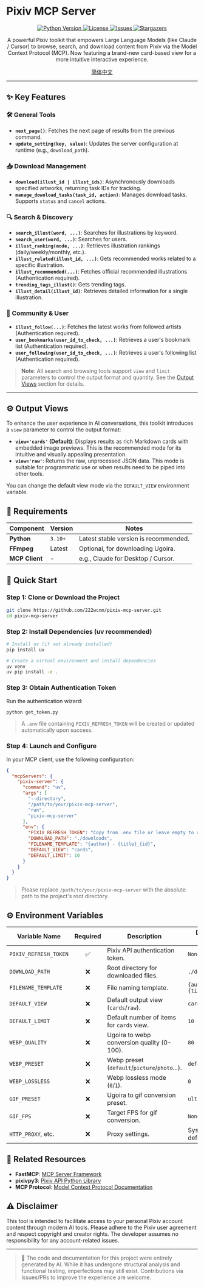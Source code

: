 # Pixiv MCP Server

<p align="center">
  <a href="https://github.com/222wcnm/pixiv-mcp-server">
    <img src="https://img.shields.io/badge/Python-3.10+-blue.svg" alt="Python Version">
  </a>
  <a href="https://github.com/222wcnm/pixiv-mcp-server/blob/main/LICENSE">
    <img src="https://img.shields.io/badge/License-MIT-green.svg" alt="License">
  </a>
  <a href="https://github.com/222wcnm/pixiv-mcp-server/issues">
    <img src="https://img.shields.io/github/issues/222wcnm/pixiv-mcp-server" alt="Issues">
  </a>
  <a href="https://github.com/222wcnm/pixiv-mcp-server/stargazers">
    <img src="https://img.shields.io/github/stars/222wcnm/pixiv-mcp-server" alt="Stargazers">
  </a>
</p>

<p align="center">
  A powerful Pixiv toolkit that empowers Large Language Models (like Claude / Cursor) to browse, search, and download content from Pixiv via the Model Context Protocol (MCP). Now featuring a brand-new card-based view for a more intuitive interactive experience.
</p>

<p align="center">
  <a href="README_zh-CN.md">简体中文</a>
</p>

---

## ✨ Key Features

### 🛠️ General Tools
- **`next_page()`**: Fetches the next page of results from the previous command.
- **`update_setting(key, value)`**: Updates the server configuration at runtime (e.g., `download_path`).

### 📥 Download Management
- **`download(illust_id | illust_ids)`**: Asynchronously downloads specified artworks, returning task IDs for tracking.
- **`manage_download_tasks(task_id, action)`**: Manages download tasks. Supports `status` and `cancel` actions.

### 🔍 Search & Discovery
- **`search_illust(word, ...)`**: Searches for illustrations by keyword.
- **`search_user(word, ...)`**: Searches for users.
- **`illust_ranking(mode, ...)`**: Retrieves illustration rankings (daily/weekly/monthly, etc.).
- **`illust_related(illust_id, ...)`**: Gets recommended works related to a specific illustration.
- **`illust_recommended(...)`**: Fetches official recommended illustrations (Authentication required).
- **`trending_tags_illust()`**: Gets trending tags.
- **`illust_detail(illust_id)`**: Retrieves detailed information for a single illustration.

### 👥 Community & User
- **`illust_follow(...)`**: Fetches the latest works from followed artists (Authentication required).
- **`user_bookmarks(user_id_to_check, ...)`**: Retrieves a user's bookmark list (Authentication required).
- **`user_following(user_id_to_check, ...)`**: Retrieves a user's following list (Authentication required).

> **Note**: All search and browsing tools support `view` and `limit` parameters to control the output format and quantity. See the [Output Views](#-output-views) section for details.

---

## ⚙️ Output Views

To enhance the user experience in AI conversations, this toolkit introduces a `view` parameter to control the output format:

- **`view='cards'` (Default)**: Displays results as rich Markdown cards with embedded image previews. This is the recommended mode for its intuitive and visually appealing presentation.
- **`view='raw'`**: Returns the raw, unprocessed JSON data. This mode is suitable for programmatic use or when results need to be piped into other tools.

You can change the default view mode via the `DEFAULT_VIEW` environment variable.

## 🔧 Requirements

| Component      | Version | Notes                               |
|----------------|---------|-------------------------------------|
| **Python**     | `3.10+` | Latest stable version is recommended. |
| **FFmpeg**     | Latest  | Optional, for downloading Ugoira.   |
| **MCP Client** | -       | e.g., Claude for Desktop / Cursor.  |

## 🚀 Quick Start

### Step 1: Clone or Download the Project
```bash
git clone https://github.com/222wcnm/pixiv-mcp-server.git
cd pixiv-mcp-server
```

### Step 2: Install Dependencies (uv recommended)
```bash
# Install uv (if not already installed)
pip install uv

# Create a virtual environment and install dependencies
uv venv
uv pip install -e .
```

### Step 3: Obtain Authentication Token
Run the authentication wizard:
```bash
python get_token.py
```
> A `.env` file containing `PIXIV_REFRESH_TOKEN` will be created or updated automatically upon success.

### Step 4: Launch and Configure
In your MCP client, use the following configuration:
```json
{
  "mcpServers": {
    "pixiv-server": {
      "command": "uv",
      "args": [
        "--directory",
        "/path/to/your/pixiv-mcp-server",
        "run",
        "pixiv-mcp-server"
      ],
      "env": {
        "PIXIV_REFRESH_TOKEN": "Copy from .env file or leave empty to read automatically",
        "DOWNLOAD_PATH": "./downloads",
        "FILENAME_TEMPLATE": "{author} - {title}_{id}",
        "DEFAULT_VIEW": "cards",
        "DEFAULT_LIMIT": 10
      }
    }
  }
}
```
> Please replace `/path/to/your/pixiv-mcp-server` with the absolute path to the project's root directory.

## ⚙️ Environment Variables

| Variable Name         | Required | Description                                     | Default Value             |
|-----------------------|:--------:|-------------------------------------------------|---------------------------|
| `PIXIV_REFRESH_TOKEN` | ✅       | Pixiv API authentication token.                 | `None`                    |
| `DOWNLOAD_PATH`       | ❌       | Root directory for downloaded files.            | `./downloads`             |
| `FILENAME_TEMPLATE`   | ❌       | File naming template.                           | `{author} - {title}_{id}` |
| `DEFAULT_VIEW`        | ❌       | Default output view (`cards`/`raw`).            | `cards`                   |
| `DEFAULT_LIMIT`       | ❌       | Default number of items for `cards` view.       | `10`                      |
| `WEBP_QUALITY`        | ❌       | Ugoira to webp conversion quality (0-100).      | `80`                      |
| `WEBP_PRESET`         | ❌       | Webp preset (`default`/`picture`/`photo`...).   | `default`                 |
| `WEBP_LOSSLESS`       | ❌       | Webp lossless mode (`0`/`1`).                   | `0`                       |
| `GIF_PRESET`          | ❌       | Ugoira to gif conversion preset.                | `ultrafast`               |
| `GIF_FPS`             | ❌       | Target FPS for gif conversion.                  | `None`                    |
| `HTTP_PROXY`, etc.    | ❌       | Proxy settings.                                 | System default            |

## 🔗 Related Resources
- **FastMCP**: [MCP Server Framework](https://github.com/jlowin/fastmcp)
- **pixivpy3**: [Pixiv API Python Library](https://github.com/upbit/pixivpy)
- **MCP Protocol**: [Model Context Protocol Documentation](https://modelcontextprotocol.io/)

## ⚠️ Disclaimer
This tool is intended to facilitate access to your personal Pixiv account content through modern AI tools. Please adhere to the Pixiv user agreement and respect copyright and creator rights. The developer assumes no responsibility for any account-related issues.

---

> 🤖 The code and documentation for this project were entirely generated by AI. While it has undergone structural analysis and functional testing, imperfections may still exist. Contributions via Issues/PRs to improve the experience are welcome.

